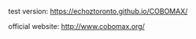 test version: https://echoztoronto.github.io/COBOMAX/


official website: http://www.cobomax.org/


